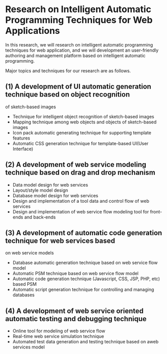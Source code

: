 # Research on Intelligent Automatic Programming Techniques for Web Applications
In this research, we will research on intelligent automatic programming techniques
for web application, and we will development an user-friendly authoring and
management platform based on intelligent automatic programming.

Major topics and techniques for our research are as follows.

## (1) A development of UI automatic generation technique based on object recognition
of sketch-based images
- Technique for intelligent object recognition of sketch-based images
- Mapping technique among web objects and objects of sketch-based images
- Icon pack automatic generating technique for supporting template features
- Automatic CSS generation technique for template-based UI(User Interface)
## (2) A development of web service modeling technique based on drag and drop mechanism
- Data model design for web services
- Layout/style model design
- Database model design for web services
- Design and implementation of a tool data and control flow of web services
- Design and implementation of web service flow modeling tool for front-ends
and back-ends
## (3) A development of automatic code generation technique for web services based
on web service models
- Database automatic generation technique based on web service flow model
- Automatic PSM technique based on web service flow model
- Automatic code generation technique (Javascript, CSS, JSP, PHP, etc) based PSM
- Automatic script generation technique for controlling and managing databases
## (4) A development of web service oriented automatic testing and debugging technique
- Online tool for modeling of web service flow
- Real-time web service simulation technique
- Automated test data generation and testing technique based on aweb services model
